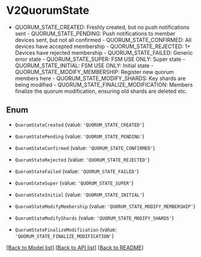 # V2QuorumState

- QUORUM_STATE_CREATED: Freshly created, but no push notifications sent   - QUORUM_STATE_PENDING: Push notifications to member devices sent, but not all confirmed  - QUORUM_STATE_CONFIRMED: All devices have accepted membership  - QUORUM_STATE_REJECTED: 1+ Devices have rejected membership  - QUORUM_STATE_FAILED: Generic error state  - QUORUM_STATE_SUPER: FSM USE ONLY: Super state  - QUORUM_STATE_INITIAL: FSM USE ONLY: Initial state  - QUORUM_STATE_MODIFY_MEMBERSHIP: Register new quorum members here  - QUORUM_STATE_MODIFY_SHARDS: Key shards are being modified  - QUORUM_STATE_FINALIZE_MODIFICATION: Members finalize the quorum modification, ensuring old shards are deleted etc.

## Enum

* `QuorumStateCreated` (value: `'QUORUM_STATE_CREATED'`)

* `QuorumStatePending` (value: `'QUORUM_STATE_PENDING'`)

* `QuorumStateConfirmed` (value: `'QUORUM_STATE_CONFIRMED'`)

* `QuorumStateRejected` (value: `'QUORUM_STATE_REJECTED'`)

* `QuorumStateFailed` (value: `'QUORUM_STATE_FAILED'`)

* `QuorumStateSuper` (value: `'QUORUM_STATE_SUPER'`)

* `QuorumStateInitial` (value: `'QUORUM_STATE_INITIAL'`)

* `QuorumStateModifyMembership` (value: `'QUORUM_STATE_MODIFY_MEMBERSHIP'`)

* `QuorumStateModifyShards` (value: `'QUORUM_STATE_MODIFY_SHARDS'`)

* `QuorumStateFinalizeModification` (value: `'QUORUM_STATE_FINALIZE_MODIFICATION'`)

[[Back to Model list]](../README.md#documentation-for-models) [[Back to API list]](../README.md#documentation-for-api-endpoints) [[Back to README]](../README.md)
